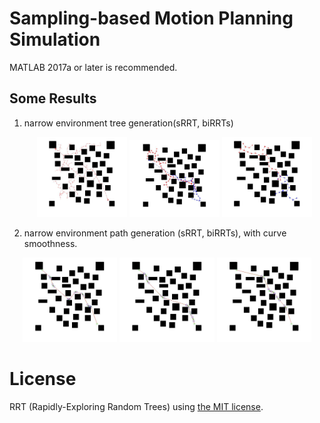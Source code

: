 # Sampling-based Motion Planning Simulation 

MATLAB 2017a or later is recommended.



## Some Results

1. narrow environment tree generation(sRRT, biRRTs)

   <div style="text-align:center;">
       <img src="result/sRRT/s6.jpg" width=30%>
       <img src="result/biRRT/b6.jpg" width=30%>
       <img src="result/simbiRRT/sb1.jpg" width=30%>
   </div>

2. narrow environment path generation (sRRT, biRRTs), with curve smoothness.

<div style="text-align:center;">
    <img src="result/sRRT/s4.jpg" width=30%>
    <img src="result/biRRT/b4.jpg" width=30%>
    <img src="result/simbiRRT/sb3.jpg" width=30%>
</div>

# License

RRT (Rapidly-Exploring Random Trees) using [the MIT license](LICENSE).
